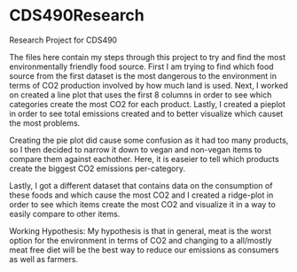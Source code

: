 # CDS490Research
Research Project for CDS490

The files here contain my steps through this project to try and find the most environmentally friendly food source. First I am trying to find which food source from the first dataset is the most dangerous to the environment in terms of CO2 production involved by how much land is used. Next, I worked on created a line plot that uses the first 8 columns in order to see which categories create the most CO2 for each product. Lastly, I created a pieplot in order to see total emissions created and to better visualize which causet the most problems.

Creating the pie plot did cause some confusion as it had too many products, so I then decided to narrow it down to vegan and non-vegan items to compare them against eachother. Here, it is easeier to tell which products create the biggest CO2 emissions per-category.

Lastly, I got a different dataset that contains data on the consumption of these foods and which cause the most CO2 and I created a ridge-plot in order to see which items create the most CO2 and visualize it in a way to easily compare to other items.

Working Hypothesis: My hypothesis is that in general, meat is the worst option for the environment in terms of CO2 and changing to a all/mostly meat free diet will be the best way to reduce our emissions as consumers as well as farmers. 
